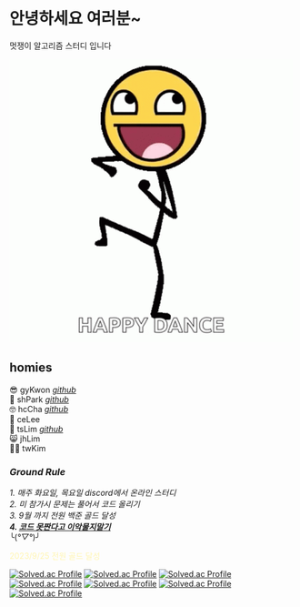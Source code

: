 # 안녕하세요 여러분~
멋쟁이 알고리즘 스터디 입니다  

![Alt text](image-1.png)

## homies

😎 gyKwon [*github*](https://github.com/papillonthor)</br>
🤖 shPark [*github*](https://github.com/nastorond)</br>
🤓 hcCha [*github*](https://github.com/bright-cha)</br>
🤗 ceLee</br>
🤫 tsLim [*github*](https://github.com/1n1styleyuie)</br>
😸 jhLim</br>
🧑‍🎓 twKim</br>

### *Ground Rule*
*1. 매주 화요일, 목요일 discord에서 온라인 스터디*</br>
*2. 미 참가시 문제는 풀어서 코드 올리기*</br>
*3. 9월 까지 전원 백준 골드 달성*</br>
***4. <u>코드 못짠다고 이악물지말기***</u></br>
╰(*°▽°*)╯

<span style='color: #fff5b1'>2023/9/25 전원 골드 달성</span>

[![Solved.ac Profile](http://mazassumnida.wtf/api/generate_badge?boj=yeol3011)](https://solved.ac/yeol3011)
[![Solved.ac Profile](http://mazassumnida.wtf/api/generate_badge?boj=peach0718)](https://solved.ac/peach0718)
[![Solved.ac Profile](http://mazassumnida.wtf/api/generate_badge?boj=1n1styleyuie)](https://solved.ac/1n1styleyuie)
[![Solved.ac Profile](http://mazassumnida.wtf/api/generate_badge?boj=rlaxodhks770)](https://solved.ac/rlaxodhks770)
[![Solved.ac Profile](http://mazassumnida.wtf/api/generate_badge?boj=cheeun0903)](https://solved.ac/cheeun0903)
[![Solved.ac Profile](http://mazassumnida.wtf/api/generate_badge?boj=ckguscjf02)](https://solved.ac/ckguscjf02)
[![Solved.ac Profile](http://mazassumnida.wtf/api/generate_badge?boj=pyu1202)](https://solved.ac/pyu1202)
